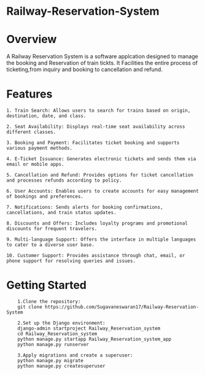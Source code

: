 # Railway-Reservation-System

# Overview

A Railway Reservation System is a software applcation designed to manage the booking and Reservation of train tickts.
It Facilities the entire process of ticketing,from inquiry and booking to cancellation and refund.

# Features

    1. Train Search: Allows users to search for trains based on origin, destination, date, and class.

    2. Seat Availability: Displays real-time seat availability across different classes.

    3. Booking and Payment: Facilitates ticket booking and supports various payment methods.

    4. E-Ticket Issuance: Generates electronic tickets and sends them via email or mobile apps.

    5. Cancellation and Refund: Provides options for ticket cancellation and processes refunds according to policy.

    6. User Accounts: Enables users to create accounts for easy management of bookings and preferences.

    7. Notifications: Sends alerts for booking confirmations, cancellations, and train status updates.

    8. Discounts and Offers: Includes loyalty programs and promotional discounts for frequent travelers.

    9. Multi-language Support: Offers the interface in multiple languages to cater to a diverse user base.

    10. Customer Support: Provides assistance through chat, email, or phone support for resolving queries and issues.

# Getting Started

        1.Clone the repository:
        git clone https://github.com/Sugavaneswaran17/Railway-Reservation-System

        2.Set up the Django environment:
        django-admin startproject Railway_Reservation_system
        cd Railway_Reservation_system
        python manage.py startapp Railway_Reservation_system_app
        python manage.py runserver

        3.Apply migrations and create a superuser:
        python manage.py migrate
        python manage.py createsuperuser

        
        
        


